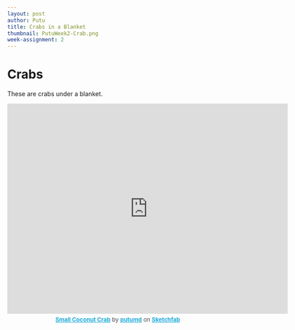 ```yaml
---
layout: post
author: Putu
title: Crabs in a Blanket
thumbnail: PutuWeek2-Crab.png
week-assignment: 2
---
```


<h1>
Crabs
</h1>

These are crabs under a blanket.

<div align="center">
<div class="sketchfab-embed-wrapper"><iframe width="640" height="480" src="https://sketchfab.com/models/e843f39b44474df49e30affc7e166902/embed" frameborder="0" allowvr allowfullscreen mozallowfullscreen="true" webkitallowfullscreen="true" onmousewheel=""></iframe>

<p style="font-size: 13px; font-weight: normal; margin: 5px; color: #4A4A4A;">
    <a href="https://sketchfab.com/models/e843f39b44474df49e30affc7e166902?utm_medium=embed&utm_source=website&utm_campain=share-popup" target="_blank" style="font-weight: bold; color: #1CAAD9;">Small Coconut Crab</a>
    by <a href="https://sketchfab.com/putumd?utm_medium=embed&utm_source=website&utm_campain=share-popup" target="_blank" style="font-weight: bold; color: #1CAAD9;">putumd</a>
    on <a href="https://sketchfab.com?utm_medium=embed&utm_source=website&utm_campain=share-popup" target="_blank" style="font-weight: bold; color: #1CAAD9;">Sketchfab</a>
</p>
</div>
</div>
